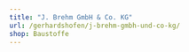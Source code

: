 ```yaml
---
title: "J. Brehm GmbH & Co. KG"
url: /gerhardshofen/j-brehm-gmbh-und-co-kg/
shop: Baustoffe
---
```

